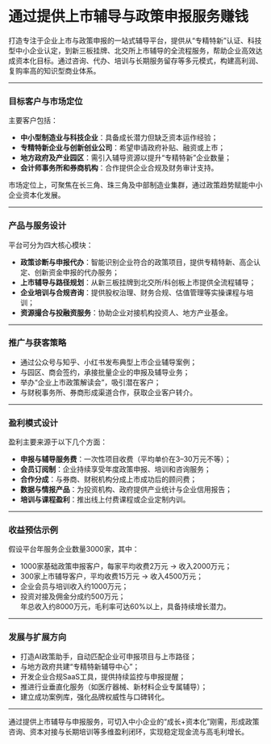 # 通过提供上市辅导与政策申报服务赚钱

打造专注于企业上市与政策申报的一站式辅导平台，提供从“专精特新”认证、科技型中小企业认定，到新三板挂牌、北交所上市辅导的全流程服务，帮助企业高效达成资本化目标。通过咨询、代办、培训与长期服务留存等多元模式，构建高利润、复购率高的知识型商业体系。

***

### 目标客户与市场定位  
主要客户包括：  
* **中小型制造业与科技企业**：具备成长潜力但缺乏资本运作经验；  
* **专精特新企业与创新创业公司**：希望申请政府补贴、融资或上市；  
* **地方政府及产业园区**：需引入辅导资源以提升“专精特新”企业数量；  
* **会计师事务所和券商机构**：合作提供企业合规及财务审计支持。  

市场定位上，可聚焦在长三角、珠三角及中部制造业集群，通过政策趋势赋能中小企业资本化发展。

***

### 产品与服务设计  
平台可分为四大核心模块：  
* **政策诊断与申报代办**：智能识别企业符合的政策项目，提供专精特新、高企认定、创新资金申报的代办服务；  
* **上市辅导与路径规划**：从新三板挂牌到北交所/科创板上市提供全流程辅导；  
* **企业培训与合规咨询**：提供股权治理、财务合规、估值管理等实操课程与培训；  
* **资源撮合与投融资服务**：协助企业对接机构投资人、地方产业基金。  

***

### 推广与获客策略  
* 通过公众号与知乎、小红书发布典型上市企业辅导案例；  
* 与园区、商会签约，承接批量企业的申报及辅导业务；  
* 举办“企业上市政策解读会”，吸引潜在客户；  
* 与财税事务所、券商形成渠道合作，获取企业客户转介。  

***

### 盈利模式设计  
盈利主要来源于以下几个方面：  
* **申报与辅导服务费**：一次性项目收费（平均单价在3–30万元不等）；  
* **会员订阅制**：企业持续享受年度政策申报、培训和咨询服务；  
* **合作分成**：与券商、财税机构分成上市成功后的顾问费；  
* **数据与情报产品**：为投资机构、政府提供产业统计与企业信用报告；  
* **培训与课程盈利**：推出线上付费课程或企业定制内训。  

***

### 收益预估示例  
假设平台年服务企业数量3000家，其中：  
* 1000家基础政策申报客户，每家平均收费2万元 → 收入2000万元；  
* 300家上市辅导客户，平均收费15万元 → 收入4500万元；  
* 企业会员与培训收入约1000万元；  
* 投资对接及佣金分成约500万元；  
年总收入约8000万元，毛利率可达60%以上，具备持续增长潜力。

***

### 发展与扩展方向  
* 打造AI政策助手，自动匹配企业可申报项目与上市路径；  
* 与地方政府共建“专精特新辅导中心”；  
* 开发企业合规SaaS工具，提供持续监控与申报提醒；  
* 推进行业垂直化服务（如医疗器械、新材料企业专属辅导）；  
* 建立成功案例库，强化品牌权威性与口碑转化。  

***

通过提供上市辅导与申报服务，可切入中小企业的“成长+资本化”刚需，形成政策咨询、资本对接与长期培训等多维盈利闭环，实现稳定现金流与高毛利增长。
